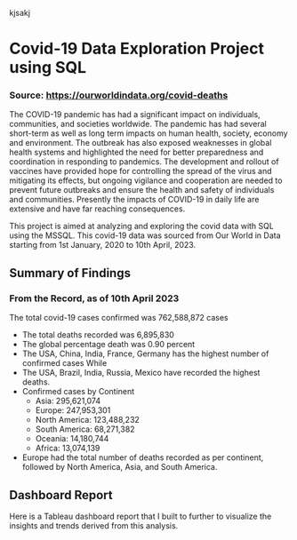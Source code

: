 kjsakj
# Covid-19 Data Exploration Project using SQL

### Source: https://ourworldindata.org/covid-deaths

The COVID-19 pandemic has had a significant impact on individuals, communities, and societies worldwide. The pandemic has had several short-term as well as long term impacts on human health, society, economy and environment. The outbreak has also exposed weaknesses in global health systems and highlighted the need for better preparedness and coordination in responding to pandemics. The development and rollout of vaccines have provided hope for controlling the spread of the virus and mitigating its effects, but ongoing vigilance and cooperation are needed to prevent future outbreaks and ensure the health and safety of individuals and communities. Presently the impacts of COVID-19 in daily life are extensive and have far reaching consequences.

This project is aimed at analyzing and exploring the covid data with SQL using the MSSQL. This covid-19 data was sourced from Our World in Data starting from 1st January, 2020 to 10th April, 2023.

## Summary of Findings

### From the Record, as of 10th April 2023

The total covid-19 cases confirmed was 762,588,872 cases
+ The total deaths recorded was 6,895,830
+ The global percentage death was 0.90 percent
+ The USA, China, India, France, Germany has the highest number of confirmed cases While
+ The USA, Brazil, India, Russia, Mexico have recorded the highest deaths.
+ Confirmed cases by Continent
   - Asia:	295,621,074	
   - Europe: 247,953,301
   - North America: 123,488,232
   - South America: 68,271,382
   - Oceania: 14,180,744
   - Africa: 13,074,139
+ Europe had the total number of deaths recorded as per continent, followed by North America, Asia, and South America.

## Dashboard Report
Here is a Tableau dashboard report that I built to further to visualize the insights and trends derived from this analysis.
